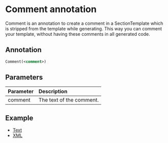 # Comment annotation

Comment is an annotation to create a comment in a SectionTemplate which is stripped from the template while generating. This way you can comment your template, without having these comments in all generated code.

## Annotation
``` xml
Comment(<comment>)
```

## Parameters
| Parameter     | Description |
|:---                 |:--- |
| comment      | The text of the comment. |

## Example

- [Text](../TextTemplate/#comment-example)
- [XML](../XMLTemplate/#comment-example)